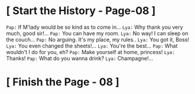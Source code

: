 #						     [ Start the History  - Page-08 ]
`Pap:` If M'lady would be so kind as to come in...
`Lya:` Why thank you very much, good sir!...
`Pap:` You can have my room.
`Lya:` No way! I can sleep on the couch...
`Pap:` No arguing. It's my place, my rules..
`Lya:` You got it, Boss!
`Lya:` You even changed the sheets!...
`Lya:` You're the best...
`Pap:` What wouldn't I do for you, eh?
`Pap:` Make yourself at home, princess!
`Lya:` Thanks!
`Pap:` What do you wanna drink?
`Lya:` Champagne!...


#   				                [  Finish the Page - 08  ] 
